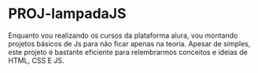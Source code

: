 # PROJ-lampadaJS
Enquanto vou realizando os cursos da plataforma alura, vou montando projetos básicos de Js para não ficar apenas na teoria. Apesar de simples, este projeto é bastante eficiente para relembrarmos conceitos e ideias de HTML, CSS E JS.
